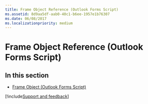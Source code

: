 ```yaml
---
title: Frame Object Reference (Outlook Forms Script)
ms.assetid: 8d9aa5df-aab0-40c1-b6ee-1957e1b76307
ms.date: 06/08/2017
ms.localizationpriority: medium
---
```



# Frame Object Reference (Outlook Forms Script)

## In this section


- [Frame Object (Outlook Forms Script)](Outlook.frame.md)
    


[!include[Support and feedback](~/includes/feedback-boilerplate.md)]